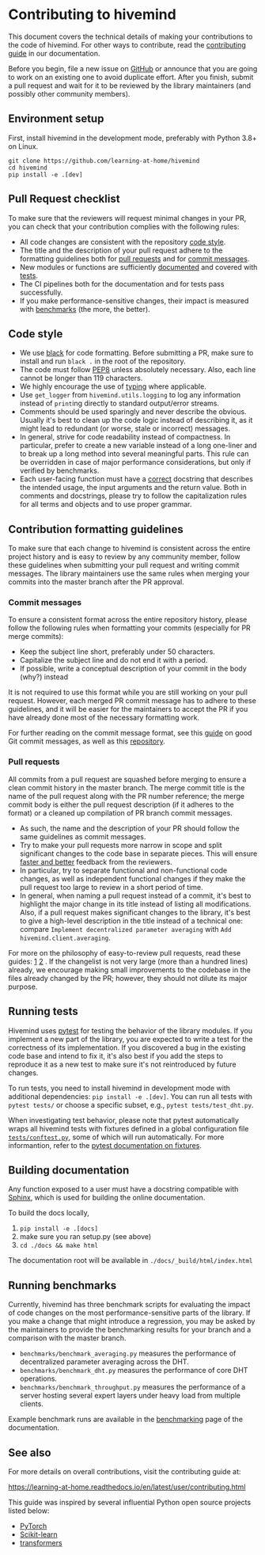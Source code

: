 # Contributing to hivemind

This document covers the technical details of making your contributions to the code of hivemind. For other ways to
contribute, read the [contributing guide](https://learning-at-home.readthedocs.io/en/latest/user/contributing.html) in
our documentation.

Before you begin, file a new issue on [GitHub](https://github.com/learning-at-home/hivemind/issues) or announce that you
are going to work on an existing one to avoid duplicate effort. After you finish, submit a pull request and wait for it
to be reviewed by the library maintainers (and possibly other community members).

## Environment setup

First, install hivemind in the development mode, preferably with Python 3.8+ on Linux.

```
git clone https://github.com/learning-at-home/hivemind
cd hivemind
pip install -e .[dev]
``` 

## Pull Request checklist

To make sure that the reviewers will request minimal changes in your PR, you can check that your contribution complies
with the following rules:

* All code changes are consistent with the repository [code style](#code-style).
* The title and the description of your pull request adhere to the formatting guidelines both
  for [pull requests](#pull-requests) and for [commit messages](#commit-messages).
* New modules or functions are sufficiently [documented](#building-documentation) and covered
  with [tests](#running-tests).
* The CI pipelines both for the documentation and for tests pass successfully.
* If you make performance-sensitive changes, their impact is measured with [benchmarks](#running-benchmarks) (the more,
  the better).

## Code style

* We use [black](https://github.com/psf/black) for code formatting. Before submitting a PR, make sure to install and
  run `black .` in the root of the repository.
* The code must follow [PEP8](https://www.python.org/dev/peps/pep-0008/) unless absolutely necessary. Also, each line
  cannot be longer than 119 characters.
* We highly encourage the use of [typing](https://docs.python.org/3/library/typing.html) where applicable.
* Use `get_logger` from `hivemind.utils.logging` to log any information instead of `print`ing directly to standard
  output/error streams.
* Comments should be used sparingly and never describe the obvious. Usually it's best to clean up the code logic instead
  of describing it, as it might lead to redundant (or worse, stale or incorrect) messages.
* In general, strive for code readability instead of compactness. In particular, prefer to create a new variable instead
  of a long one-liner and to break up a long method into several meaningful parts. This rule can be overridden in case
  of major performance considerations, but only if verified by benchmarks.
* Each user-facing function must have a [correct](#building-documentation) docstring that describes the intended usage,
  the input arguments and the return value. Both in comments and docstrings, please try to follow the capitalization
  rules for all terms and objects and to use proper grammar.

## Contribution formatting guidelines

To make sure that each change to hivemind is consistent across the entire project history and is easy to review by any
community member, follow these guidelines when submitting your pull request and writing commit messages. The library
maintainers use the same rules when merging your commits into the master branch after the PR approval.

### Commit messages

To ensure a consistent format across the entire repository history, please follow the following rules when formatting
your commits (especially for PR merge commits):

* Keep the subject line short, preferably under 50 characters.
* Capitalize the subject line and do not end it with a period.
* If possible, write a conceptual description of your commit in the body (why?) instead

It is not required to use this format while you are still working on your pull request. However, each merged PR commit
message has to adhere to these guidelines, and it will be easier for the maintainers to accept the PR if you have
already done most of the necessary formatting work.

For further reading on the commit message format, see this [guide](https://chris.beams.io/posts/git-commit/#seven-rules)
on good Git commit messages, as well as this [repository](https://github.com/RomuloOliveira/commit-messages-guide).

### Pull requests

All commits from a pull request are squashed before merging to ensure a clean commit history in the master branch. The
merge commit title is the name of the pull request along with the PR number reference; the merge commit body is either
the pull request description (if it adheres to the format) or a cleaned up compilation of PR branch commit messages.

* As such, the name and the description of your PR should follow the same guidelines as commit messages.
* Try to make your pull requests more narrow in scope and split significant changes to the code base in separate pieces.
  This will ensure [faster and better](https://essenceofcode.com/2019/10/29/the-art-of-small-pull-requests/) feedback
  from the reviewers.
* In particular, try to separate functional and non-functional code changes, as well as independent functional changes
  if they make the pull request too large to review in a short period of time.
* In general, when naming a pull request instead of a commit, it's best to highlight the major change in its title
  instead of listing all modifications. Also, if a pull request makes significant changes to the library, it's best to
  give a high-level description in the title instead of a technical one:
  compare `Implement decentralized parameter averaging` with `Add hivemind.client.averaging`.

For more on the philosophy of easy-to-review pull requests, read these
guides: [1](https://mtlynch.io/code-review-love/) [2](https://www.atlassian.com/blog/git/written-unwritten-guide-pull-requests)
. If the changelist is not very large (more than a hundred lines) already, we encourage making small improvements to the
codebase in the files already changed by the PR; however, they should not dilute its major purpose.

## Running tests

Hivemind uses [pytest](https://github.com/pytest-dev/pytest/) for testing the behavior of the library modules. If you
implement a new part of the library, you are expected to write a test for the correctness of its implementation. If you
discovered a bug in the existing code base and intend to fix it, it's also best if you add the steps to reproduce it as
a new test to make sure it's not reintroduced by future changes.

To run tests, you need to install hivemind in development mode with additional dependencies: `pip install -e .[dev]`.
You can run all tests with `pytest tests/` or choose a specific subset, e.g., `pytest tests/test_dht.py`.

When investigating test behavior, please note that pytest automatically wraps all hivemind tests with fixtures defined
in a global configuration file [`tests/conftest.py`](./tests/conftest.py), some of which will run automatically. For
more informantion, refer to the [pytest documentation on fixtures](https://docs.pytest.org/en/6.2.x/fixture.html).

## Building documentation

Any function exposed to a user must have a docstring compatible
with [Sphinx](https://sphinx-rtd-tutorial.readthedocs.io/en/latest/docstrings.html), which is used for building the
online documentation.

To build the docs locally,

1. `pip install -e .[docs]`
2. make sure you ran setup.py (see above)
3. `cd ./docs && make html`

The documentation root will be available in `./docs/_build/html/index.html`

## Running benchmarks

Currently, hivemind has three benchmark scripts for evaluating the impact of code changes on the most
performance-sensitive parts of the library. If you make a change that might introduce a regression, you may be asked by
the maintainers to provide the benchmarking results for your branch and a comparison with the master branch.

* `benchmarks/benchmark_averaging.py` measures the performance of decentralized parameter averaging across the DHT.
* `benchmarks/benchmark_dht.py` measures the performance of core DHT operations.
* `benchmarks/benchmark_throughput.py` measures the performance of a server hosting several expert layers under heavy
  load from multiple clients.

Example benchmark runs are available in
the [benchmarking](https://learning-at-home.readthedocs.io/en/latest/user/benchmarks.html) page of the documentation.

## See also

For more details on overall contributions, visit the contributing guide at:

https://learning-at-home.readthedocs.io/en/latest/user/contributing.html

This guide was inspired by several influential Python open source projects listed below:

* [PyTorch](https://github.com/pytorch/pytorch/blob/master/CONTRIBUTING.md)
* [Scikit-learn](https://scikit-learn.org/dev/developers/contributing.html)
* [transformers](https://github.com/huggingface/transformers/blob/master/CONTRIBUTING.md)
